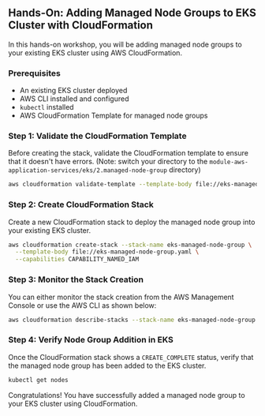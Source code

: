 ## Hands-On: Adding Managed Node Groups to EKS Cluster with CloudFormation

In this hands-on workshop, you will be adding managed node groups to your existing EKS cluster using AWS CloudFormation.

### Prerequisites
- An existing EKS cluster deployed
- AWS CLI installed and configured
- `kubectl` installed
- AWS CloudFormation Template for managed node groups

### Step 1: Validate the CloudFormation Template

Before creating the stack, validate the CloudFormation template to ensure that it doesn't have errors. (Note: switch your directory to the `module-aws-application-services/eks/2.managed-node-group` directory)

```bash
aws cloudformation validate-template --template-body file://eks-managed-node-group.yaml
```

### Step 2: Create CloudFormation Stack

Create a new CloudFormation stack to deploy the managed node group into your existing EKS cluster.

```bash
aws cloudformation create-stack --stack-name eks-managed-node-group \
  --template-body file://eks-managed-node-group.yaml \
  --capabilities CAPABILITY_NAMED_IAM
```

### Step 3: Monitor the Stack Creation

You can either monitor the stack creation from the AWS Management Console or use the AWS CLI as shown below:

```bash
aws cloudformation describe-stacks --stack-name eks-managed-node-group
```

### Step 4: Verify Node Group Addition in EKS

Once the CloudFormation stack shows a `CREATE_COMPLETE` status, verify that the managed node group has been added to the EKS cluster.

```bash
kubectl get nodes
```

Congratulations! You have successfully added a managed node group to your EKS cluster using CloudFormation.
